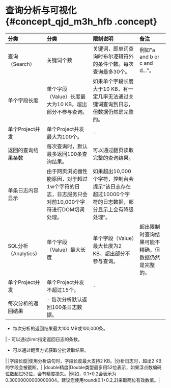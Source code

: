 # 查询分析与可视化 {#concept_qjd_m3h_hfb .concept}

|分类|分类|限制说明|备注|
|:-|:-|:---|:-|
|查询（Search）|关键词个数|关键词，即单词查询时布尔逻辑符外的条件个数。每次查询最多30个。|例如"a and b or c and d..."。|
|单个字段长度|单个字段（Value）长度最大为10 KB，超出部分不参与查询。|如果单个字段长度大于10 KB，有一定几率无法通过关键词查询到日志，但数据仍然是完整的。|
|单个Project并发|单个Project并发最大为100个。|-|
|返回的查询结果条数|每次查询时，默认最多返回100条查询结果。|可以通过翻页读取完整的查询结果。|
|单条日志内容显示|由于网页浏览器性能原因，对于超过1w个字符的日志，日志服务只会对前10,000个字符进行DOM切词处理。|如果超出10,000个字符，控制台会提示“该日志存在超过10000个字符的日志数据，部分显示上会有降级处理”。|
|SQL分析（Analytics）|单个字段（Value）最大长度|单个字段（Value）最大长度为2 KB，超出部分不参与查询。|超出限制时查询结果可能不精确，但数据仍然是完整的。|
|单个Project并发|单个Project并发不超过15个。|-|
|每次分析的返回结果| -   每次分析默认返回100条日志数据。
-   每次分析的返回结果最大100 MB或100,000条。

 | -   可以通过limit指定返回日志的条数。
-   可以通过翻页方式获取分批读取结果。

 |
|字段长度|使用分析语句时，字段长度最大支持2 KB。|分析日志时，超出2 KB的字段会被截断。|
|double精度|Double类型最多用52位表示，如果浮点数编码位数超过52位，会有精度损失。|例如，0.1+0.2会表示为0.30000000000000004。建议您使用round\(0.1+0.2,2\)来取两位有效数值。|

